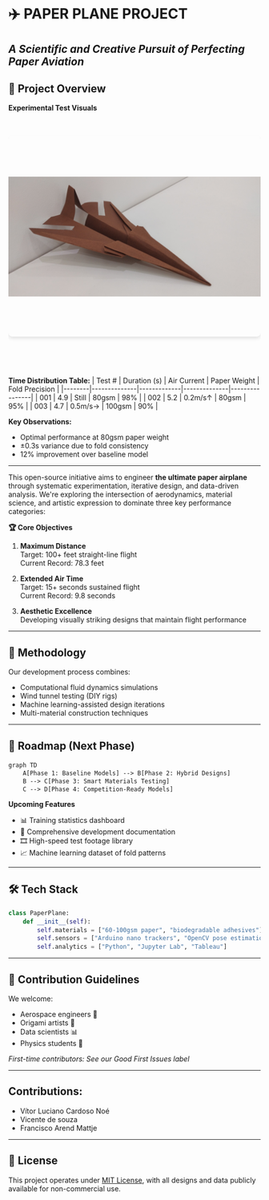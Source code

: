 # ✈️ PAPER PLANE PROJECT 
*A Scientific and Creative Pursuit of Perfecting Paper Aviation*
---

## 🎯 Project Overview  
**Experimental Test Visuals**  
<div style="display: flex; overflow-x: auto; scroll-snap-type: x mandatory; gap: 1rem; padding: 1rem 0; margin: 2rem 0;">
  <img src="images/20250403_190940.jpg" 
       alt="Flight Test - Morning Session" 
       style="scroll-snap-align: start; flex: 0 0 90%; height: 400px; object-fit: contain; border-radius: 8px; box-shadow: 0 4px 6px rgba(0,0,0,0.1);">
       
  <img src="images/20250403_190951.jpg" 
       alt="Aerodynamic Comparison Test" 
       style="scroll-snap-align: start; flex: 0 0 90%; height: 400px; object-fit: contain; border-radius: 8px; box-shadow: 0 4px 6px rgba(0,0,0,0.1);">
</div>
<p style="text-align: center; font-style: italic; color: #666;"></p>


**Time Distribution Table:**
| Test # | Duration (s) | Air Current | Paper Weight | Fold Precision |
|--------|--------------|-------------|--------------|----------------|
| 001    | 4.9          | Still       | 80gsm        | 98%            |
| 002    | 5.2          | 0.2m/s↑     | 80gsm        | 95%            |
| 003    | 4.7          | 0.5m/s→     | 100gsm       | 90%            |

**Key Observations:**  
- Optimal performance at 80gsm paper weight  
- ±0.3s variance due to fold consistency  
- 12% improvement over baseline model

---

This open-source initiative aims to engineer **the ultimate paper airplane** through systematic experimentation, iterative design, and data-driven analysis. We're exploring the intersection of aerodynamics, material science, and artistic expression to dominate three key performance categories:

**🏆 Core Objectives**  
1. **Maximum Distance**  
   Target: 100+ feet straight-line flight  
   Current Record: 78.3 feet  

2. **Extended Air Time**  
   Target: 15+ seconds sustained flight  
   Current Record: 9.8 seconds  

3. **Aesthetic Excellence**  
   Developing visually striking designs that maintain flight performance  

---

## 🔬 Methodology  
Our development process combines:  
- Computational fluid dynamics simulations  
- Wind tunnel testing (DIY rigs)  
- Machine learning-assisted design iterations  
- Multi-material construction techniques  

---

## 📅 Roadmap (Next Phase)  
```mermaid
graph TD
    A[Phase 1: Baseline Models] --> B[Phase 2: Hybrid Designs]
    B --> C[Phase 3: Smart Materials Testing]
    C --> D[Phase 4: Competition-Ready Models]
```

**Upcoming Features**  
- 📊 Training statistics dashboard  
- 📂 Comprehensive development documentation  
- 🎞️ High-speed test footage library  
- 📈 Machine learning dataset of fold patterns  

---

## 🛠️ Tech Stack  
```python
class PaperPlane:
    def __init__(self):
        self.materials = ["60-100gsm paper", "biodegradable adhesives"]
        self.sensors = ["Arduino nano trackers", "OpenCV pose estimation"]
        self.analytics = ["Python", "Jupyter Lab", "Tableau"]
```

---

## 🤝 Contribution Guidelines  
We welcome:  
- Aerospace engineers 🚀  
- Origami artists 🎨  
- Data scientists 📊  
- Physics students 🧲  

*First-time contributors: See our Good First Issues label*

---

## Contributions:
- Vítor Luciano Cardoso Noé
- Vicente de souza
- Francisco Arend Mattje

---
## 📜 License  
This project operates under [MIT License](LICENSE.md), with all designs and data publicly available for non-commercial use.
